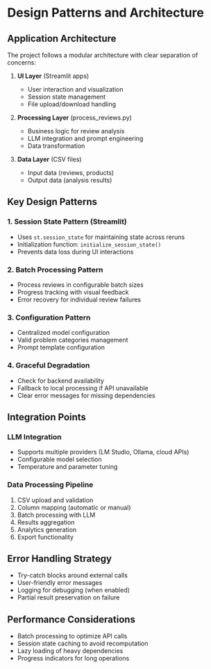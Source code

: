 # Design Patterns and Architecture

## Application Architecture
The project follows a modular architecture with clear separation of concerns:

1. **UI Layer** (Streamlit apps)
   - User interaction and visualization
   - Session state management
   - File upload/download handling

2. **Processing Layer** (process_reviews.py)
   - Business logic for review analysis
   - LLM integration and prompt engineering
   - Data transformation

3. **Data Layer** (CSV files)
   - Input data (reviews, products)
   - Output data (analysis results)

## Key Design Patterns

### 1. Session State Pattern (Streamlit)
- Uses `st.session_state` for maintaining state across reruns
- Initialization function: `initialize_session_state()`
- Prevents data loss during UI interactions

### 2. Batch Processing Pattern
- Process reviews in configurable batch sizes
- Progress tracking with visual feedback
- Error recovery for individual review failures

### 3. Configuration Pattern
- Centralized model configuration
- Valid problem categories management
- Prompt template configuration

### 4. Graceful Degradation
- Check for backend availability
- Fallback to local processing if API unavailable
- Clear error messages for missing dependencies

## Integration Points

### LLM Integration
- Supports multiple providers (LM Studio, Ollama, cloud APIs)
- Configurable model selection
- Temperature and parameter tuning

### Data Processing Pipeline
1. CSV upload and validation
2. Column mapping (automatic or manual)
3. Batch processing with LLM
4. Results aggregation
5. Analytics generation
6. Export functionality

## Error Handling Strategy
- Try-catch blocks around external calls
- User-friendly error messages
- Logging for debugging (when enabled)
- Partial result preservation on failure

## Performance Considerations
- Batch processing to optimize API calls
- Session state caching to avoid recomputation
- Lazy loading of heavy dependencies
- Progress indicators for long operations